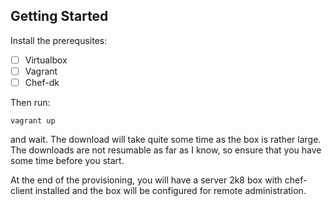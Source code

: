 Getting Started
-------------------------

Install the prerequsites:

- [ ] Virtualbox
- [ ] Vagrant
- [ ] Chef-dk

Then run:

`vagrant up`

and wait. The download will take quite some time as the box is rather large. The downloads are not resumable as far as I know, so ensure that you have some time before you start. 

At the end of the provisioning, you will have a server 2k8 box with chef-client installed and the box will be configured for remote administration. 

